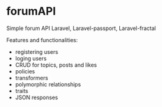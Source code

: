 # forumAPI
Simple forum API
Laravel, Laravel-passport, Laravel-fractal

Features and functionalities:
- registering users
- loging users
- CRUD for topics, posts and likes
- policies
- transformers
- polymorphic relationships
- traits
- JSON responses
